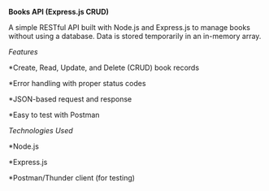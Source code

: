 **Books API (Express.js CRUD)**

A simple RESTful API built with Node.js and Express.js to manage books without using a database.
Data is stored temporarily in an in-memory array.

 *Features*

*Create, Read, Update, and Delete (CRUD) book records

*Error handling with proper status codes

*JSON-based request and response

*Easy to test with Postman

*Technologies Used*

*Node.js

*Express.js

*Postman/Thunder client (for testing)
